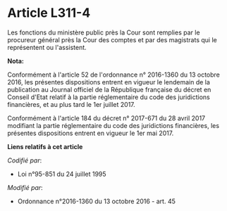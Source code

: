 # Article L311-4

Les fonctions du ministère public près la Cour sont remplies par le procureur général près la Cour des comptes et par des
magistrats qui le représentent ou l'assistent.

**Nota:**

Conformément à l'article 52 de l'ordonnance n° 2016-1360 du 13 octobre 2016, les présentes dispositions entrent en vigueur le
lendemain de la publication au Journal officiel de la République française du décret en Conseil d'Etat relatif à la partie
réglementaire du code des juridictions financières, et au plus tard le 1er juillet 2017.

Conformément à l'article 184 du décret n° 2017-671 du 28 avril 2017 modifiant la partie réglementaire du code des
juridictions financières, les présentes dispositions entrent en vigueur le 1er mai 2017.

**Liens relatifs à cet article**

_Codifié par_:

  - Loi n°95-851 du 24 juillet 1995

_Modifié par_:

  - Ordonnance n°2016-1360 du 13 octobre 2016 - art. 45
